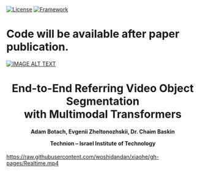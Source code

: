 [![License](https://img.shields.io/badge/License-Apache%202.0-blue.svg)](https://opensource.org/licenses/Apache-2.0)
[![Framework](https://img.shields.io/badge/PyTorch-%23EE4C2C.svg?&logo=PyTorch&logoColor=white)](https://pytorch.org/)
# Code will be available after paper publication.

[![IMAGE ALT TEXT](http://img.youtube.com/vi/f8BAn7PR4pE/0.jpg)](http://www.youtube.com/watch?v=f8BAn7PR4pE )


<div align="center">
<h1>
<b>
End-to-End Referring Video Object Segmentation<br> with Multimodal Transformers
</b>
</h1>
<h4>
<b>
Adam Botach, Evgenii Zheltonozhskii, Dr. Chaim Baskin
    
Technion – Israel Institute of Technology
</b>
</h4>
</div>

https://raw.githubusercontent.com/woshidandan/xiaohe/gh-pages/Realtime.mp4
